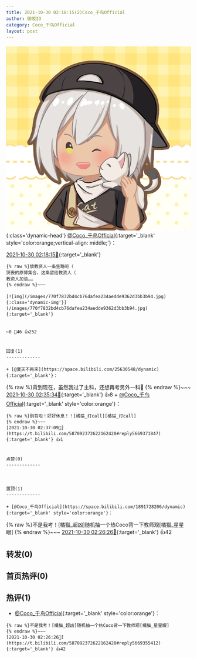 ```yaml
---
title: 2021-10-30 02:18:15(2)Coco_千鸟Official
author: 御坂IO
category: Coco_千鸟Official
layout: post
---
```


![img](/images/85e485bc0dbd0cde4d15f24d7cffe9704618ad10.jpg){:class='dynamic-head'}
[@Coco_千鸟Official](https://space.bilibili.com/1891728206/dynamic){:target='_blank' style='color:orange;vertical-align: middle;'}：

[2021-10-30 02:18:15🔗](https://t.bilibili.com/587092372622162420){:target='_blank'}

~~~
{% raw %}放教资人一条生路吧（
哭丧的原博集合，这条留给教资人（
教资人加油……
{% endraw %}~~~

[![img](/images/770f7832bd4cb76dafea234aedde9362d3bb3b94.jpg){:class='dynamic-img'}](/images/770f7832bd4cb76dafea234aedde9362d3bb3b94.jpg){:target='_blank'}


↪️0 💬46 👍252


回复(1)
-------------

+ [@夏天不再来](https://space.bilibili.com/25630548/dynamic){:target='_blank'}：
~~~
{% raw %}背到现在，虽然我过了主科，还想再考另外一科🤣
{% endraw %}~~~
[2021-10-30 02:35:34🔗](https://t.bilibili.com/587092372622162420#reply5669370932){:target='_blank'} 👍8
    + [@Coco_千鸟Official](https://space.bilibili.com/1891728206/dynamic){:target='_blank' style='color:orange'}：
~~~
{% raw %}别背啦！好好休息！！[橘猫_打call][橘猫_打call]
{% endraw %}~~~
[2021-10-30 02:37:09🔗](https://t.bilibili.com/587092372622162420#reply5669371847){:target='_blank'} 👍1


点赞(0)
-------------



置顶(1)
-------------

+ [@Coco_千鸟Official](https://space.bilibili.com/1891728206/dynamic){:target='_blank' style='color:orange'}：
~~~
{% raw %}不是我考！[橘猫_超凶]随机抽一个热Coco背一下教师观[橘猫_星星眼]
{% endraw %}~~~
[2021-10-30 02:26:26🔗](https://t.bilibili.com/587092372622162420#reply5669355412){:target='_blank'} 👍42


转发(0)
-------------



首页热评(0)
-------------



热评(1)
-------------

+ [@Coco_千鸟Official](https://space.bilibili.com/1891728206/dynamic){:target='_blank' style='color:orange'}：
~~~
{% raw %}不是我考！[橘猫_超凶]随机抽一个热Coco背一下教师观[橘猫_星星眼]
{% endraw %}~~~
[2021-10-30 02:26:26🔗](https://t.bilibili.com/587092372622162420#reply5669355412){:target='_blank'} 👍42


